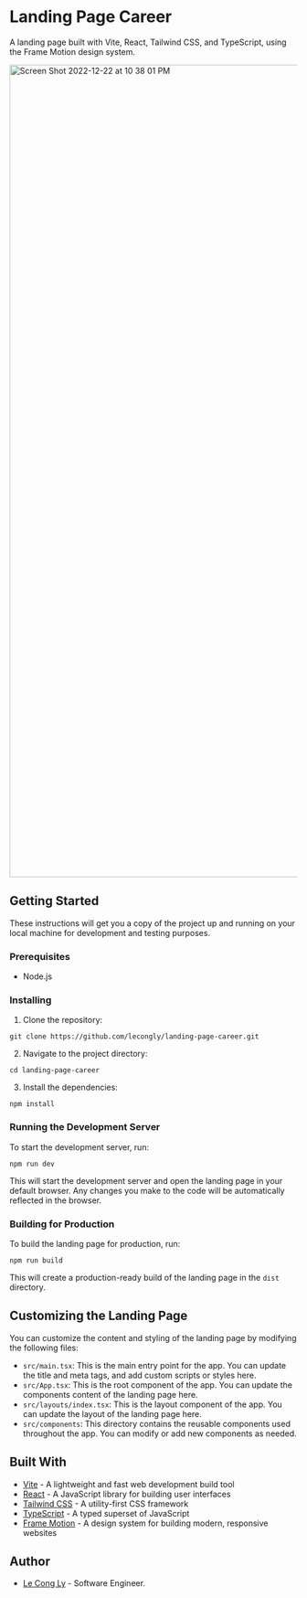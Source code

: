 # Landing Page Career

A landing page built with Vite, React, Tailwind CSS, and TypeScript, using the Frame Motion design system.

<img width="1422" alt="Screen Shot 2022-12-22 at 10 38 01 PM" src="https://user-images.githubusercontent.com/58856636/209169427-b9581857-9572-4bdd-a24c-a37298e3f716.png">


## Getting Started

These instructions will get you a copy of the project up and running on your local machine for development and testing purposes.

### Prerequisites

- Node.js

### Installing

1. Clone the repository:

```
git clone https://github.com/lecongly/landing-page-career.git
```

2. Navigate to the project directory:

```
cd landing-page-career
```

3. Install the dependencies:

```
npm install
```

### Running the Development Server

To start the development server, run:

```
npm run dev
```

This will start the development server and open the landing page in your default browser. Any changes you make to the code will be automatically reflected in the browser.

### Building for Production

To build the landing page for production, run:

```
npm run build
```

This will create a production-ready build of the landing page in the `dist` directory.

## Customizing the Landing Page

You can customize the content and styling of the landing page by modifying the following files:

- `src/main.tsx`: This is the main entry point for the app. You can update the title and meta tags, and add custom scripts or styles here.
- `src/App.tsx`: This is the root component of the app. You can update the components content of the landing page here.
- `src/layouts/index.tsx`: This is the layout component of the app. You can update the layout of the landing page here.
- `src/components`: This directory contains the reusable components used throughout the app. You can modify or add new components as needed.

## Built With

- [Vite](https://vitejs.com/) - A lightweight and fast web development build tool
- [React](https://reactjs.org/) - A JavaScript library for building user interfaces
- [Tailwind CSS](https://tailwindcss.com/) - A utility-first CSS framework
- [TypeScript](https://www.typescriptlang.org/) - A typed superset of JavaScript
- [Frame Motion](https://framemotion.io/) - A design system for building modern, responsive websites

## Author

- [Le Cong Ly](https://github.com/lecongly) - Software Engineer.

